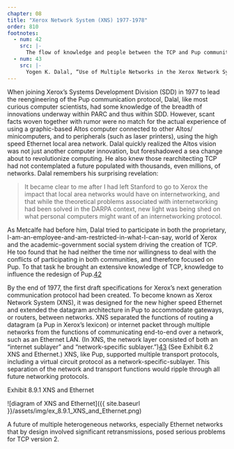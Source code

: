 ```yaml
---
chapter: 08
title: "Xerox Network System (XNS) 1977-1978"
order: 810
footnotes:
  - num: 42
    src: |- 
      The flow of knowledge and people between the TCP and Pup communities proved bi-directional. As Dalal left Stanford for SDD, John Shoch left PARC for Stanford to pursue his Ph.D. in computer science. Shoch, fully steeped in Pup and communication protocols in general, became an influential member of the TCP community; one who fully appreciated the coming role of local area networks. 
  - num: 43
    src: |- 
      Yogen K. Dalal, “Use of Multiple Networks in the Xerox Network System,” *IEEE Computer*, Oct. 1982, pp. 82-92
---
```


When joining Xerox’s Systems Development Division (SDD) in 1977 to lead the reengineering of the Pup communication protocol, Dalal, like most curious computer scientists, had some knowledge of the breadth of innovations underway within PARC and thus within SDD. However, scant facts woven together with rumor were no match for the actual experience of using a graphic-based Altos computer connected to other Altos/ minicomputers, and to peripherals (such as laser printers), using the high speed Ethernet local area network. Dalal quickly realized the Altos vision was not just another computer innovation, but foreshadowed a sea change about to revolutionize computing. He also knew those rearchitecting TCP had not contemplated a future populated with thousands, even millions, of networks. Dalal remembers his surprising revelation:

>It became clear to me after I had left Stanford to go to Xerox the impact that local area networks would have on internetworking, and that while the theoretical problems associated with internetworking had been solved in the DARPA context, new light was being shed on what personal computers might want of an internetworking protocol.

As Metcalfe had before him, Dalal tried to participate in both the proprietary, I-am-an-employee-and-am-restricted-in-what-I-can-say, world of Xerox and the academic-government social system driving the creation of TCP. He too found that he had neither the time nor willingness to deal with the conflicts of participating in both communities, and therefore focused on Pup. To that task he brought an extensive knowledge of TCP, knowledge to influence the redesign of Pup.<a name="fnloc42" href="#fn42">42</a>

By the end of 1977, the first draft specifications for Xerox’s next generation communication protocol had been created. To become known as Xerox Network System (XNS), it was designed for the new higher speed Ethernet and extended the datagram architecture in Pup to accommodate gateways, or routers, between networks. XNS separated the functions of routing a datagram (a Pup in Xerox’s lexicon) or internet packet through multiple networks from the functions of communicating end-to-end over a network, such as an Ethernet LAN. (In XNS, the network layer consisted of both an “internet sublayer” and “network-specific sublayer.”)<a name="fnloc43" href="#fn43">43</a> (See Exhibit 6.2 XNS and Ethernet.) XNS, like Pup, supported multiple transport protocols, including a virtual circuit protocol as a network-specific-sublayer. This separation of the network and transport functions would ripple through all future networking protocols.

Exhibit 8.9.1 XNS and Ethernet

![diagram of XNS and Ethernet]({{ site.baseurl }}/assets/img/ex_8.9.1_XNS_and_Ethernet.png)

A future of multiple heterogeneous networks, especially Ethernet networks that by design involved significant retransmissions, posed serious problems for TCP version 2.
